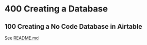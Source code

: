 # 400 Creating a Database

## 100 Creating a No Code Database in Airtable

See [README.md](./100/README.md)
